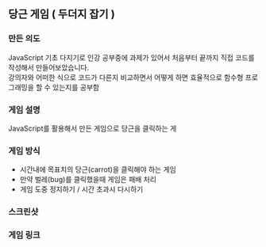 ## 당근 게임 ( 두더지 잡기 )


### 만든 의도
JavaScript 기초 다지기로 인강 공부중에 과제가 있어서 처음부터 끝까지 직접 코드를 작성해서 만들어보았습니다. <br>
강의자와 어떠한 식으로 코드가 다른지 비교하면서 어떻게 하면 효율적으로 함수형 프로그래밍을 할 수 있는지를 공부함
### 게임 설명
JavaScript를 활용해서 만든 게임으로 당근을 클릭하는 게

### 게임 방식
- 시간내에 목표치의 당근(carrot)을 클릭해야 하는 게임
- 만약 벌레(bug)를 클릭했을때 게임은 패배 처리
- 게임 도중 정지하기 / 시간 초과시 다시하기

### 스크린샷

### 게임 링크
